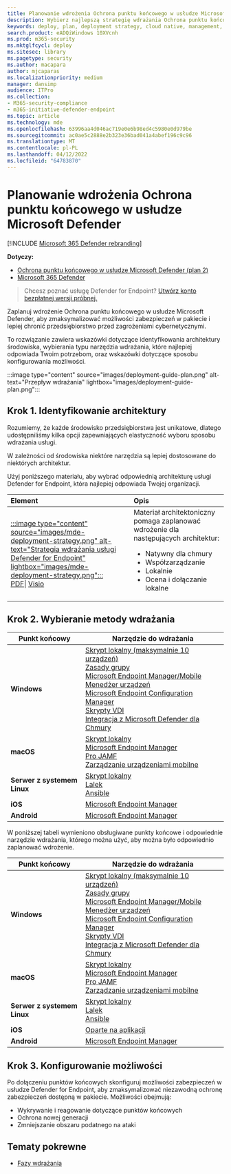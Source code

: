 ```yaml
---
title: Planowanie wdrożenia Ochrona punktu końcowego w usłudze Microsoft Defender
description: Wybierz najlepszą strategię wdrażania Ochrona punktu końcowego w usłudze Microsoft Defender dla swojego środowiska
keywords: deploy, plan, deployment strategy, cloud native, management, on prem, evaluation, onboarding, local, group policy, gp, endpoint manager, mem
search.product: eADQiWindows 10XVcnh
ms.prod: m365-security
ms.mktglfcycl: deploy
ms.sitesec: library
ms.pagetype: security
ms.author: macapara
author: mjcaparas
ms.localizationpriority: medium
manager: dansimp
audience: ITPro
ms.collection:
- M365-security-compliance
- m365-initiative-defender-endpoint
ms.topic: article
ms.technology: mde
ms.openlocfilehash: 63996aa4d046ac719e0e6b98ed4c5980e0d979be
ms.sourcegitcommit: ac0ae5c2888e2b323e36bad041a4abef196c9c96
ms.translationtype: MT
ms.contentlocale: pl-PL
ms.lasthandoff: 04/12/2022
ms.locfileid: "64783870"
---
```

# <a name="plan-your-microsoft-defender-for-endpoint-deployment"></a>Planowanie wdrożenia Ochrona punktu końcowego w usłudze Microsoft Defender

[!INCLUDE [Microsoft 365 Defender rebranding](../../includes/microsoft-defender.md)]

**Dotyczy:**
- [Ochrona punktu końcowego w usłudze Microsoft Defender (plan 2)](https://go.microsoft.com/fwlink/p/?linkid=2154037) 
- [Microsoft 365 Defender](https://go.microsoft.com/fwlink/?linkid=2118804)

> Chcesz poznać usługę Defender for Endpoint? [Utwórz konto bezpłatnej wersji próbnej.](https://signup.microsoft.com/create-account/signup?products=7f379fee-c4f9-4278-b0a1-e4c8c2fcdf7e&ru=https://aka.ms/MDEp2OpenTrial?ocid=docs-wdatp-secopsdashboard-abovefoldlink)

Zaplanuj wdrożenie Ochrona punktu końcowego w usłudze Microsoft Defender, aby zmaksymalizować możliwości zabezpieczeń w pakiecie i lepiej chronić przedsiębiorstwo przed zagrożeniami cybernetycznymi.

To rozwiązanie zawiera wskazówki dotyczące identyfikowania architektury środowiska, wybierania typu narzędzia wdrażania, które najlepiej odpowiada Twoim potrzebom, oraz wskazówki dotyczące sposobu konfigurowania możliwości.

:::image type="content" source="images/deployment-guide-plan.png" alt-text="Przepływ wdrażania" lightbox="images/deployment-guide-plan.png":::

## <a name="step-1-identify-architecture"></a>Krok 1. Identyfikowanie architektury

Rozumiemy, że każde środowisko przedsiębiorstwa jest unikatowe, dlatego udostępniliśmy kilka opcji zapewniających elastyczność wyboru sposobu wdrażania usługi.

W zależności od środowiska niektóre narzędzia są lepiej dostosowane do niektórych architektur.

Użyj poniższego materiału, aby wybrać odpowiednią architekturę usługi Defender for Endpoint, która najlepiej odpowiada Twojej organizacji.

| Element | Opis |
|:-----|:-----|
|[:::image type="content" source="images/mde-deployment-strategy.png" alt-text="Strategia wdrażania usługi Defender for Endpoint" lightbox="images/mde-deployment-strategy.png":::](https://download.microsoft.com/download/5/6/0/5609001f-b8ae-412f-89eb-643976f6b79c/mde-deployment-strategy.pdf)<br/> [PDF](https://download.microsoft.com/download/5/6/0/5609001f-b8ae-412f-89eb-643976f6b79c/mde-deployment-strategy.pdf)\| [Visio](https://download.microsoft.com/download/5/6/0/5609001f-b8ae-412f-89eb-643976f6b79c/mde-deployment-strategy.vsdx)   | Materiał architektoniczny pomaga zaplanować wdrożenie dla następujących architektur: <ul><li> Natywny dla chmury </li><li> Współzarządzanie </li><li> Lokalnie</li><li>Ocena i dołączanie lokalne</li>

## <a name="step-2-select-deployment-method"></a>Krok 2. Wybieranie metody wdrażania

| Punkt końcowy     | Narzędzie do wdrażania                       |
|--------------|------------------------------------------|
| **Windows**  |  [Skrypt lokalny (maksymalnie 10 urządzeń)](configure-endpoints-script.md) <br>  [Zasady grupy](configure-endpoints-gp.md) <br>  [Microsoft Endpoint Manager/Mobile Menedżer urządzeń](configure-endpoints-mdm.md) <br>   [Microsoft Endpoint Configuration Manager](configure-endpoints-sccm.md) <br> [Skrypty VDI](configure-endpoints-vdi.md) <br> [Integracja z Microsoft Defender dla Chmury](configure-server-endpoints.md#integration-with-microsoft-defender-for-cloud)  |
| **macOS**    | [Skrypt lokalny](mac-install-manually.md) <br> [Microsoft Endpoint Manager](mac-install-with-intune.md) <br> [Pro JAMF](mac-install-with-jamf.md) <br> [Zarządzanie urządzeniami mobilne](mac-install-with-other-mdm.md) |
| **Serwer z systemem Linux** | [Skrypt lokalny](linux-install-manually.md) <br> [Lalek](linux-install-with-puppet.md) <br> [Ansible](linux-install-with-ansible.md)|
| **iOS**      | [Microsoft Endpoint Manager](ios-install.md)                                |
| **Android**  | [Microsoft Endpoint Manager](android-intune.md)               | 

W poniższej tabeli wymieniono obsługiwane punkty końcowe i odpowiednie narzędzie wdrażania, którego można użyć, aby można było odpowiednio zaplanować wdrożenie.

|Punkt końcowy|Narzędzie do wdrażania|
|---|---|
|**Windows**|[Skrypt lokalny (maksymalnie 10 urządzeń)](configure-endpoints-script.md) <br>  [Zasady grupy](configure-endpoints-gp.md) <br>  [Microsoft Endpoint Manager/Mobile Menedżer urządzeń](configure-endpoints-mdm.md) <br>   [Microsoft Endpoint Configuration Manager](configure-endpoints-sccm.md) <br> [Skrypty VDI](configure-endpoints-vdi.md) <br> [Integracja z Microsoft Defender dla Chmury](configure-server-endpoints.md#integration-with-microsoft-defender-for-cloud)|
|**macOS**|[Skrypt lokalny](mac-install-manually.md) <br> [Microsoft Endpoint Manager](mac-install-with-intune.md) <br> [Pro JAMF](mac-install-with-jamf.md) <br> [Zarządzanie urządzeniami mobilne](mac-install-with-other-mdm.md)|
|**Serwer z systemem Linux**|[Skrypt lokalny](linux-install-manually.md) <br> [Lalek](linux-install-with-puppet.md) <br> [Ansible](linux-install-with-ansible.md)|
|**iOS**|[Oparte na aplikacji](ios-install.md)|
|**Android**|[Microsoft Endpoint Manager](android-intune.md)|

## <a name="step-3-configure-capabilities"></a>Krok 3. Konfigurowanie możliwości

Po dołączeniu punktów końcowych skonfiguruj możliwości zabezpieczeń w usłudze Defender for Endpoint, aby zmaksymalizować niezawodną ochronę zabezpieczeń dostępną w pakiecie. Możliwości obejmują:

- Wykrywanie i reagowanie dotyczące punktów końcowych
- Ochrona nowej generacji
- Zmniejszanie obszaru podatnego na ataki

## <a name="related-topics"></a>Tematy pokrewne

- [Fazy wdrażania](deployment-phases.md)

